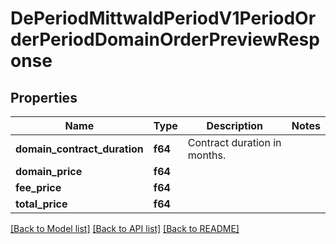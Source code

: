 # DePeriodMittwaldPeriodV1PeriodOrderPeriodDomainOrderPreviewResponse

## Properties

Name | Type | Description | Notes
------------ | ------------- | ------------- | -------------
**domain_contract_duration** | **f64** | Contract duration in months. | 
**domain_price** | **f64** |  | 
**fee_price** | **f64** |  | 
**total_price** | **f64** |  | 

[[Back to Model list]](../README.md#documentation-for-models) [[Back to API list]](../README.md#documentation-for-api-endpoints) [[Back to README]](../README.md)


